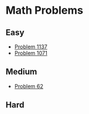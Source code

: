 # Math Problems

## Easy
- [Problem 1137](../problems/1137_n-th_tribonacci_number/README.md)
- [Problem 1071](../problems/1071_greatest_common_divisor_of_strings/README.md)

## Medium
- [Problem 62](../problems/62_unique_paths/README.md)

## Hard

